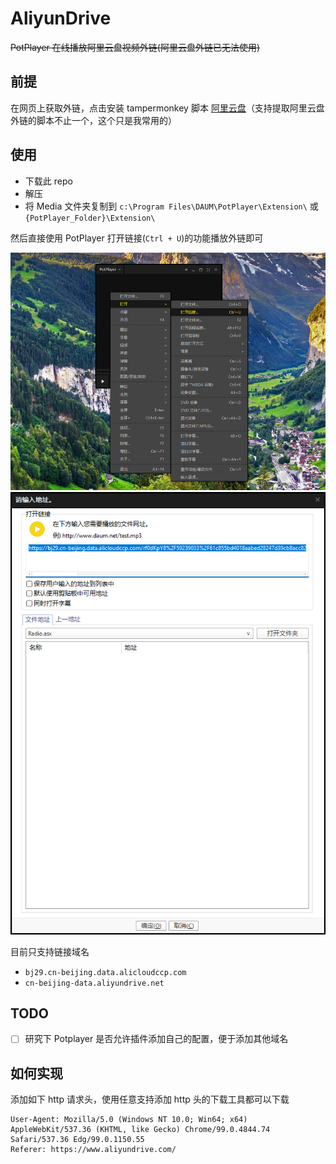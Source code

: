 # AliyunDrive

~~PotPlayer 在线播放阿里云盘视频外链(阿里云盘外链已无法使用)~~

## 前提

在网页上获取外链，点击安装 tampermonkey 脚本 [阿里云盘](https://greasyfork.org/zh-CN/scripts/425955-%E9%98%BF%E9%87%8C%E4%BA%91%E7%9B%98)（支持提取阿里云盘外链的脚本不止一个，这个只是我常用的）

## 使用

- 下载此 repo
- 解压
- 将 Media 文件夹复制到 `c:\Program Files\DAUM\PotPlayer\Extension\` 或 `{PotPlayer_Folder}\Extension\`

然后直接使用 PotPlayer 打开链接(`Ctrl + U`)的功能播放外链即可

![PotPlayer](./resources/3.png)
![打开链接](./resources/4.png)

目前只支持链接域名

- `bj29.cn-beijing.data.alicloudccp.com`
- `cn-beijing-data.aliyundrive.net`

## TODO

- [ ] 研究下 Potplayer 是否允许插件添加自己的配置，便于添加其他域名

## 如何实现

添加如下 http 请求头，使用任意支持添加 http 头的下载工具都可以下载

```http
User-Agent: Mozilla/5.0 (Windows NT 10.0; Win64; x64) AppleWebKit/537.36 (KHTML, like Gecko) Chrome/99.0.4844.74 Safari/537.36 Edg/99.0.1150.55
Referer: https://www.aliyundrive.com/
```

